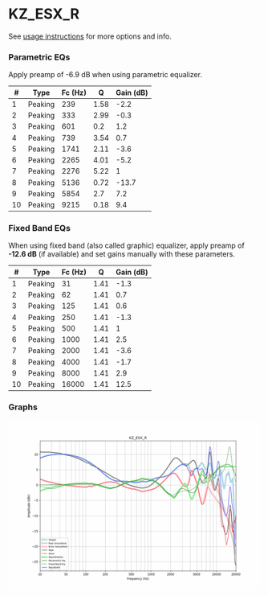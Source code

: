 # KZ_ESX_R
See [usage instructions](https://github.com/jaakkopasanen/AutoEq#usage) for more options and info.

### Parametric EQs
Apply preamp of -6.9 dB when using parametric equalizer.

|   # | Type    |   Fc (Hz) |    Q |   Gain (dB) |
|-----|---------|-----------|------|-------------|
|   1 | Peaking |       239 | 1.58 |        -2.2 |
|   2 | Peaking |       333 | 2.99 |        -0.3 |
|   3 | Peaking |       601 | 0.2  |         1.2 |
|   4 | Peaking |       739 | 3.54 |         0.7 |
|   5 | Peaking |      1741 | 2.11 |        -3.6 |
|   6 | Peaking |      2265 | 4.01 |        -5.2 |
|   7 | Peaking |      2276 | 5.22 |         1   |
|   8 | Peaking |      5136 | 0.72 |       -13.7 |
|   9 | Peaking |      5854 | 2.7  |         7.2 |
|  10 | Peaking |      9215 | 0.18 |         9.4 |

### Fixed Band EQs
When using fixed band (also called graphic) equalizer, apply preamp of **-12.6 dB** (if available) and set gains manually with these parameters.

|   # | Type    |   Fc (Hz) |    Q |   Gain (dB) |
|-----|---------|-----------|------|-------------|
|   1 | Peaking |        31 | 1.41 |        -1.3 |
|   2 | Peaking |        62 | 1.41 |         0.7 |
|   3 | Peaking |       125 | 1.41 |         0.6 |
|   4 | Peaking |       250 | 1.41 |        -1.3 |
|   5 | Peaking |       500 | 1.41 |         1   |
|   6 | Peaking |      1000 | 1.41 |         2.5 |
|   7 | Peaking |      2000 | 1.41 |        -3.6 |
|   8 | Peaking |      4000 | 1.41 |        -1.7 |
|   9 | Peaking |      8000 | 1.41 |         2.9 |
|  10 | Peaking |     16000 | 1.41 |        12.5 |

### Graphs
![](./KZ_ESX_R.png)
